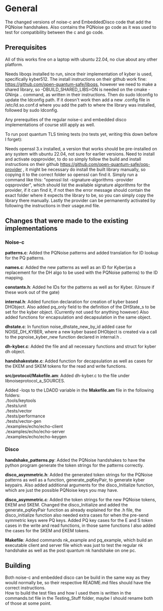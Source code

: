 # General
The changed versions of noise-c and EmbeddedDisco code that add the PQNoise handshakes. Also contains the PQNoise go code as it was used to test for compatibility between the c and go code.


## Prerequisites
All of this works fine on a laptop with ubuntu 22.04, no clue about any other platform.

Needs liboqs installed to run, since their implementation of kyber is used, specifically kyber512. The install instructions on their github work fine: https://github.com/open-quantum-safe/liboqs, however we need to make a shared library, so -DBUILD_SHARED_LIBS=ON is needed on the cmake -GNinja .. command, as written in their instructions.
Then do sudo ldconfig to update the ldconfig path. If it doesn't work then add a new .config file in /etc/ld.so.conf.d where you add the path to where the library was installed, followed by sudo ldconfig.

Any prerequities of the regular noise-c and embedded disco implementations of course still apply as well.


To run post quantum TLS timing tests (no tests yet, writing this down before I forget):

Needs openssl 3.x installed, a version that works should be pre-installed on any system with ubuntu 22.04, not sure for earlier versions. 
Need to install and activate oqsprovider, to do so simply follow the build and install instructions on their github https://github.com/open-quantum-safe/oqs-provider , it might be necessary do install the built library manually, so copying it to the correct folder so openssl can find it. Simply run a command like this: "openssl list -signature-algorithms -provider oqsprovider", which should list the available signature algorithms for the provider, if it can find it, if not then the error message should contain the exact folder where it expects the library to be, so you can simply copy the library there manually.
Lastly the provider can be permanently activated by following the instructions in their usage.md file.




## Changes that were made to the existing implementations


### Noise-c

**patterns.c**: Added the PQNoise patterns and added translation for ID lookup for the PQ patterns.

**names.c**: Added the new patterns as well as an ID for Kyber(as a replacement for the DH algo to be used with the PQNoise patterns) to the ID mapping.

**constants.h**: Added he IDs for the patterns as well as for Kyber. (Unsure if these work out of the gate)

**internal.h**: Added function declaration for creation of kyber based DHObject. Also added pq_only field to the definition of the DHState_s to be set for the kyber object. (Currently not used for anything however) Also added functions for encapsulation and decapsulation in the same object.

**dhstate.c**: In function noise_dhstate_new_by_id added case for NOISE_DH_KYBER, where a new kyber based DHObject is created via a call to the pqnoise_kyber_new function declared in internal.h .

**dh-kyber.c**: Added the file and all necessary functions and struct for kyber dh object.

**handshakestate.c**: Added function for decapsulation as well as cases for the EKEM and SKEM tokens for the read and write functions.

**src/protocol/Makefile.am**: Added dh-kyber.c to the file under libnoiseprotocol_a_SOURCES.  

Added -loqs to the LDADD variable in the **Makefile.am** file in the following folders:  
										 	./tools/keytools  
											./tests/unit  
											./tests/vector  
											./tests/performance  
											./tests/vector-gen  
											./examples/echo/echo-client  
											./examples/echo/echo-server  
											./examples/echo/echo-keygen  
											
											


### Disco

**handshake_patterns.py**: Added the PQNoise handshakes to have the python program generate the token strings for the patterns correctly.  

**disco_asymmetric.h**: Added the generated token strings for the PQNoise patterns as well as a function, generate_pqKeyPair, to generate kyber keypairs. Also added additional arguments for the 		 disco_Initialize function, which are just the possible PQNoise keys you may have.  
	
**disco_asymmetric.c**: Added the token strings for the new PQNoise tokens, EKEM and SKEM. Changed the disco_Initialize and added the generate_pqKeyPair function as already explained for the .h file, the disco_initialize function also needed extra cases for when the pre-send symmetric keys were PQ keys. Added PQ key cases for the E and S token cases in the write and read functions, in those same functions I also added the cases for the SKEM and EKEM tokens.  

**Makefile**: Added commands nk_example and pq_example, which build an executable client and server file which was just to test the regular nk handshake as well as the post quantum nk handshake on one pc.  


## Building

Both noise-c and embedded disco can be build in the same way as they would normally be, so their respective README.md files should have the correct instructions.  
How to build the test files and how I used them is written in the commands.txt file in the Testing_Stuff folder, maybe I should rename both of those at some point.  



